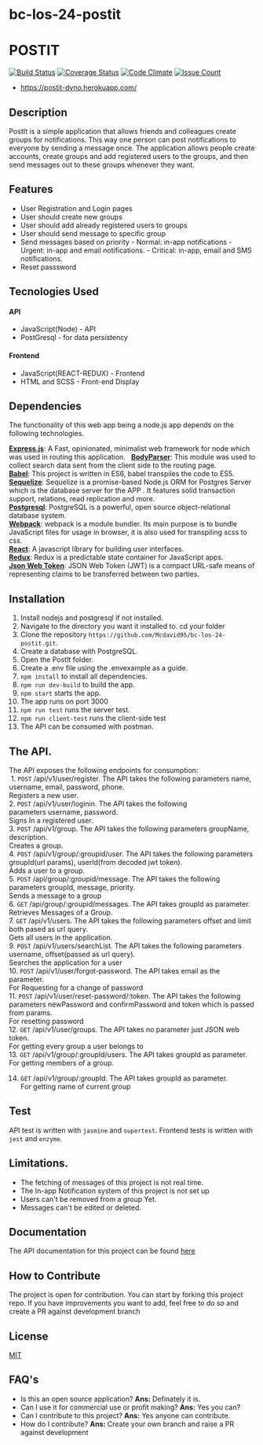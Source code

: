 
# bc-los-24-postit
# POSTIT
[![Build Status](https://travis-ci.org/Mcdavid95/bc-los-24-postit.svg?branch=server)](https://travis-ci.org/Mcdavid95/bc-los-24-postit) [![Coverage Status](https://coveralls.io/repos/github/Mcdavid95/bc-los-24-postit/badge.svg?branch=defense-feedback)](https://coveralls.io/github/Mcdavid95/bc-los-24-postit?branch=defense-feedback) [![Code Climate](https://codeclimate.com/github/Mcdavid95/bc-los-24-postit/badges/gpa.svg)](https://codeclimate.com/github/Mcdavid95/bc-los-24-postit) [![Issue Count](https://codeclimate.com/github/Mcdavid95/bc-los-24-postit/badges/issue_count.svg)](https://codeclimate.com/github/Mcdavid95/bc-los-24-postit) 
- https://postit-dyno.herokuapp.com/

## Description
PostIt is a simple application that allows friends and colleagues create groups for notifications. This way one person can post notifications to everyone by sending a message once. The application allows people create accounts, create groups and add registered users to the groups, and then send messages out to these groups whenever they want.
##  Features
* User Registration and Login pages
* User should create new groups
* User should add already registered users to groups
* User should send message to specific group
* Send messages based on priority
        - Normal: in-app notifications
        - Urgent: in-app and email notifications.
        - Critical: in-app, email and SMS notifications.
* Reset passsword


## Tecnologies Used
#### API
* JavaScript(Node) - API
* PostGresql - for data persistency
#### Frontend
* JavaScript(REACT-REDUX) - Frontend
* HTML and SCSS - Front-end Display

## Dependencies

The functionality of this web app being a node.js app depends on the following technologies.

[**Express.js**](https://expressjs.com/): A Fast, opinionated, minimalist web framework for node which was used in routing this application.  
[**BodyParser**](https://babeljs.io/): This module was used to collect search data sent from the client side to the routing page.   
[**Babel**](https://babeljs.io/): This project is written in ES6, babel transpiles the code to ES5.  
[**Sequelize**](https://www.sequelizejs.com): Sequelize is a promise-based Node.js ORM for Postgres Server which is the database server for the APP . It features solid transaction support, relations, read replication and more.   
[**Postgresql**](https://www.postgresql.org/): PostgreSQL is a powerful, open source object-relational database system.  
[**Webpack**](https://webpack.js.org/): webpack is a module bundler. Its main purpose is to bundle JavaScript files for usage in browser, it is also used for transpiling scss to css.  
[**React**](https://facebook.github.io/react/): A javascript library for building user interfaces.  
[**Redux**](http://redux.js.org/): Redux is a predictable state container for JavaScript apps.   
[**Json Web Token**](https://jwt.io/): JSON Web Token (JWT) is a compact URL-safe means of representing claims to be transferred between two parties.

## Installation

1. Install nodejs and postgresql if not installed.
2. Navigate to the directory you want it installed to. cd your folder
3. Clone the repository ``` https://github.com/Mcdavid95/bc-los-24-postit.git ```.
4. Create a database with PostgreSQL.
5. Open the PostIt folder.
6. Create a .env file using the .envexample as a guide.
7. ``` npm install ``` to install all dependencies.
8. ``` npm run dev-build ``` to build the app.
9. ``` npm start ``` starts the app.
10. The app runs on port 3000
11. ``` npm run test ``` runs the server test.
12. ``` npm run client-test ``` runs the client-side test
13. The API can be consumed with postman.

## The API.
The API exposes the following endpoints for consumption:  
  1. ```POST``` /api/v1/user/register. The API takes the following parameters name, username, email, password, phone.  
    Registers a new user.  
  2. ```POST``` /api/v1/user/loginin. The API takes the following parameters username, password.  
    Signs In a registered user.  
  3. ```POST``` /api/v1/group. The API takes the following parameters groupName, description.  
    Creates a group.  
  4. ```POST``` /api/v1/group/:groupid/user. The API takes the following parameters groupId(url params), userId(from decoded jwt token).  
    Adds a user to a group.  
  5. ```POST``` /api/group/:groupid/message. The API takes the following parameters groupId, message, priority.   
    Sends a message to a group  
  6. ```GET``` /api/group/:groupid/messages. The API takes groupId as parameter.  
    Retrieves Messages of a Group.  
  7. ```GET``` /api/v1/users. The API takes the following parameters offset and limit both pased as url query.  
    Gets all users in the application.  
  9. ```POST``` /api/v1/users/searchList. The API takes the following parameters username, offset(passed as url query).  
    Searches the application for a user  
  10. ```POST``` /api/v1/user/forgot-password. The API takes email as the parameter.  
    For Requesting for a change of password  
  11. ```POST``` /api/v1/user/reset-password/:token. The API takes the following parameters newPassword and confirmPassword and token which is passed from params.  
    For resetting password   
  12. ```GET``` /api/v1/user/groups. The API takes no parameter just JSON web token.  
    For getting every group a user belongs to  
  13. ```GET``` /api/v1/group/:groupId/users. The API takes groupId as parameter.  
    For getting members of a group.
    
  14. ```GET``` /api/v1/group/:groupId. The API takes groupId as parameter.  
    For getting name of current group

## Test  
API test is written with ``` jasmine ``` and ``` supertest ```.
Frontend tests is written with ``` jest ``` and ``` enzyme ```.

## Limitations.
* The fetching of messages of this project is not real time.
* The In-app Notification system of this project is not set up
* Users can't be removed from a group Yet.
* Messages can't be edited or deleted.

## Documentation
The API documentation for this project can be found [here](http://docs.postit6.apiary.io/)

## How to Contribute
The project is open for contribution. You can start by forking this project repo. If you have improvements you want to add, feel free to do so and create a PR against development branch

## License
[MIT](https://github.com/Mcdavid95/bc-los-24-postit/blob/defense-feedback/LICENSE)

## FAQ's
- Is this an open source application? 
        __Ans:__ Definately it is.
- Can I use it for commercial use or profit making?
        __Ans:__ Yes you can?
- Can I contribute to this project?
        __Ans:__ Yes anyone can contribute.
- How do I contribute?
        __Ans:__ Create your own branch and raise a PR against development
